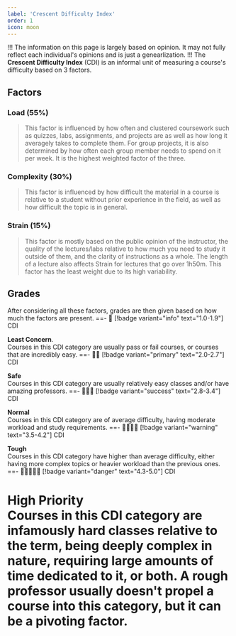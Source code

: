 ```yaml
---
label: 'Crescent Difficulty Index'
order: 1
icon: moon
---
```

!!!
The information on this page is largely based on opinion. It may not fully reflect each individual's opinions and is just a genearlization.
!!!
The **Crescent Difficulty Index** (CDI) is an informal unit of measuring a course's difficulty based on 3 factors.
## Factors
### Load (55%)
> This factor is influenced by how often and clustered coursework such as quizzes, labs, assignments, and projects are as well as how long it averagely takes to complete them. For group projects, it is also determined by how often each group member needs to spend on it per week. It is the highest weighted factor of the three.
### Complexity (30%)
> This factor is influenced by how difficult the material in a course is relative to a student without prior experience in the field, as well as how difficult the topic is in general.
### Strain (15%)
> This factor is mostly based on the public opinion of the instructor, the quality of the lectures/labs relative to how much you need to study it outside of them, and the clarity of instructions as a whole. The length of a lecture also affects Strain for lectures that go over 1h50m. This factor has the least weight due to its high variability.
## Grades
After considering all these factors, grades are then given based on how much the factors are present.
==- :crescent_moon:
[!badge variant="info" text="1.0-1.9"] CDI

**Least Concern**.<br>
Courses in this CDI category are usually pass or fail courses, or courses that are incredibly easy.
==- :crescent_moon::crescent_moon:
[!badge variant="primary" text="2.0-2.7"] CDI

**Safe**<br>
Courses in this CDI category are usually relatively easy classes and/or have amazing professors.
==- :crescent_moon::crescent_moon::crescent_moon:
[!badge variant="success" text="2.8-3.4"] CDI

**Normal**<br>
Courses in this CDI category are of average difficulty, having moderate workload and study requirements.
==- :crescent_moon::crescent_moon::crescent_moon::crescent_moon: 
[!badge variant="warning" text="3.5-4.2"] CDI

**Tough**<br>
Courses in this CDI category have higher than average difficulty, either having more complex topics or heavier workload than the previous ones.
==- :crescent_moon::crescent_moon::crescent_moon::crescent_moon::crescent_moon:
[!badge variant="danger" text="4.3-5.0"] CDI

**High Priority**<br>
Courses in this CDI category are infamously hard classes relative to the term, being deeply complex in nature, requiring large amounts of time dedicated to it, or both. A rough professor usually doesn't propel a course into this category, but it can be a pivoting factor. 
===